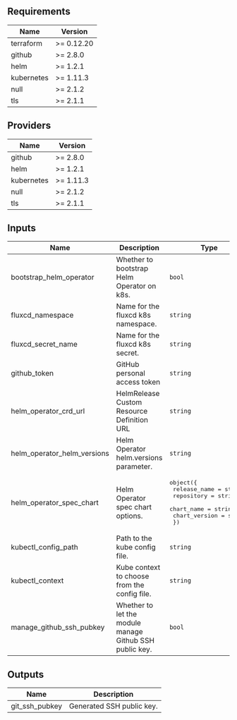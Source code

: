 ## Requirements

| Name | Version |
|------|---------|
| terraform | >= 0.12.20 |
| github | >= 2.8.0 |
| helm | >= 1.2.1 |
| kubernetes | >= 1.11.3 |
| null | >= 2.1.2 |
| tls | >= 2.1.1 |

## Providers

| Name | Version |
|------|---------|
| github | >= 2.8.0 |
| helm | >= 1.2.1 |
| kubernetes | >= 1.11.3 |
| null | >= 2.1.2 |
| tls | >= 2.1.1 |

## Inputs

| Name | Description | Type | Default | Required |
|------|-------------|------|---------|:--------:|
| bootstrap\_helm\_operator | Whether to bootstrap Helm Operator on k8s. | `bool` | `true` | no |
| fluxcd\_namespace | Name for the fluxcd k8s namespace. | `string` | `"fluxcd"` | no |
| fluxcd\_secret\_name | Name for the fluxcd k8s secret. | `string` | `"fluxcd-secret"` | no |
| github\_token | GitHub personal access token | `string` | n/a | yes |
| helm\_operator\_crd\_url | HelmRelease Custom Resource Definition URL | `string` | `"https://raw.githubusercontent.com/fluxcd/helm-operator/1.1.0/deploy/crds.yaml"` | no |
| helm\_operator\_helm\_versions | Helm Operator helm.versions parameter. | `string` | `"v3"` | no |
| helm\_operator\_spec\_chart | Helm Operator spec chart options. | <pre>object({<br>    release_name  = string<br>    repository    = string<br>    chart_name    = string<br>    chart_version = string<br>  })</pre> | <pre>{<br>  "chart_name": "helm-operator",<br>  "chart_version": "1.0.2",<br>  "release_name": "helm-operator",<br>  "repository": "https://charts.fluxcd.io"<br>}</pre> | no |
| kubectl\_config\_path | Path to the kube config file. | `string` | `"~/.kube/config"` | no |
| kubectl\_context | Kube context to choose from the config file. | `string` | n/a | yes |
| manage\_github\_ssh\_pubkey | Whether to let the module manage Github SSH public key. | `bool` | `true` | no |

## Outputs

| Name | Description |
|------|-------------|
| git\_ssh\_pubkey | Generated SSH public key. |
